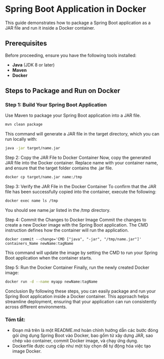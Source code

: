 # Spring Boot Application in Docker

This guide demonstrates how to package a Spring Boot application as a JAR file and run it inside a Docker container.

## Prerequisites

Before proceeding, ensure you have the following tools installed:

- **Java** (JDK 8 or later)
- **Maven**
- **Docker**

## Steps to Package and Run on Docker

### Step 1: Build Your Spring Boot Application

Use Maven to package your Spring Boot application into a JAR file.

```bash
mvn clean package
```

This command will generate a JAR file in the target directory, which you can run locally with:

```bash
java -jar target/name.jar
```

Step 2: Copy the JAR File to Docker Container
Now, copy the generated JAR file into the Docker container. Replace name with your container name, and ensure that the target folder contains the .jar file.

```bash
docker cp target/name.jar name:/tmp
```

Step 3: Verify the JAR File in the Docker Container
To confirm that the JAR file has been successfully copied into the container, execute the following:

```bash
docker exec name ls /tmp
```
You should see name.jar listed in the /tmp directory.

Step 4: Commit the Changes to Docker Image
Commit the changes to create a new Docker image with the Spring Boot application. The CMD instruction defines how the container will run the application.

```
docker commit --change='CMD ["java", "-jar", "/tmp/name.jar"]' containers_Name newName:tagName
```
This command will update the image by setting the CMD to run your Spring Boot application when the container starts.

Step 5: Run the Docker Container
Finally, run the newly created Docker image:

```bash
docker run -d --name myapp newName:tagName
```

Conclusion
By following these steps, you can easily package and run your Spring Boot application inside a Docker container. This approach helps streamline deployment, ensuring that your application can run consistently across different environments.

### Tóm tắt:

- Đoạn mã trên là một README.md hoàn chỉnh hướng dẫn các bước đóng gói ứng dụng Spring Boot vào Docker, bao gồm từ xây dựng JAR, sao chép vào container, commit Docker image, và chạy ứng dụng.
- Dockerfile được cung cấp như một tùy chọn để tự động hóa việc tạo image Docker.

